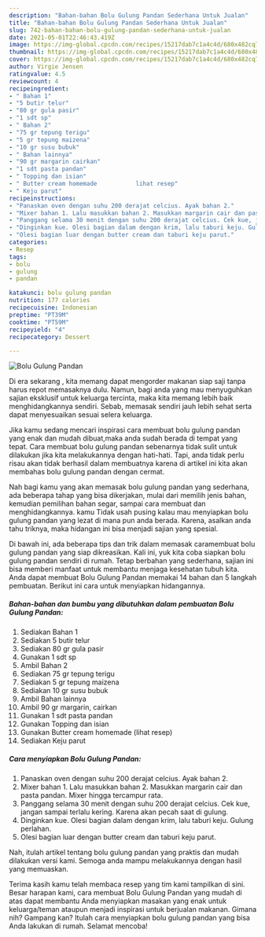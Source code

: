 ```yaml
---
description: "Bahan-bahan Bolu Gulung Pandan Sederhana Untuk Jualan"
title: "Bahan-bahan Bolu Gulung Pandan Sederhana Untuk Jualan"
slug: 742-bahan-bahan-bolu-gulung-pandan-sederhana-untuk-jualan
date: 2021-05-01T22:46:43.419Z
image: https://img-global.cpcdn.com/recipes/15217dab7c1a4c4d/680x482cq70/bolu-gulung-pandan-foto-resep-utama.jpg
thumbnail: https://img-global.cpcdn.com/recipes/15217dab7c1a4c4d/680x482cq70/bolu-gulung-pandan-foto-resep-utama.jpg
cover: https://img-global.cpcdn.com/recipes/15217dab7c1a4c4d/680x482cq70/bolu-gulung-pandan-foto-resep-utama.jpg
author: Virgie Jensen
ratingvalue: 4.5
reviewcount: 4
recipeingredient:
- " Bahan 1"
- "5 butir telur"
- "80 gr gula pasir"
- "1 sdt sp"
- " Bahan 2"
- "75 gr tepung terigu"
- "5 gr tepung maizena"
- "10 gr susu bubuk"
- " Bahan lainnya"
- "90 gr margarin cairkan"
- "1 sdt pasta pandan"
- " Topping dan isian"
- " Butter cream homemade           lihat resep"
- " Keju parut"
recipeinstructions:
- "Panaskan oven dengan suhu 200 derajat celcius. Ayak bahan 2."
- "Mixer bahan 1. Lalu masukkan bahan 2. Masukkan margarin cair dan pasta pandan. Mixer hingga tercampur rata."
- "Panggang selama 30 menit dengan suhu 200 derajat celcius. Cek kue, jangan sampai terlalu kering. Karena akan pecah saat di gulung."
- "Dinginkan kue. Olesi bagian dalam dengan krim, lalu taburi keju. Gulung perlahan."
- "Olesi bagian luar dengan butter cream dan taburi keju parut."
categories:
- Resep
tags:
- bolu
- gulung
- pandan

katakunci: bolu gulung pandan 
nutrition: 177 calories
recipecuisine: Indonesian
preptime: "PT39M"
cooktime: "PT59M"
recipeyield: "4"
recipecategory: Dessert

---
```



![Bolu Gulung Pandan](https://img-global.cpcdn.com/recipes/15217dab7c1a4c4d/680x482cq70/bolu-gulung-pandan-foto-resep-utama.jpg)

Di era  sekarang , kita memang dapat mengorder makanan siap saji tanpa harus repot memasaknya dulu. Namun, bagi anda yang mau menyuguhkan sajian eksklusif untuk keluarga tercinta, maka kita memang lebih baik menghidangkannya sendiri. Sebab, memasak sendiri jauh lebih sehat serta dapat menyesuaikan sesuai selera keluarga.

Jika kamu sedang mencari inspirasi cara membuat bolu gulung pandan yang enak dan mudah dibuat,maka anda sudah berada di tempat yang tepat. Cara membuat bolu gulung pandan  sebenarnya tidak sulit untuk dilakukan jika kita melakukannya dengan hati-hati. Tapi, anda tidak perlu risau akan tidak berhasil dalam membuatnya 
karena di artikel ini kita akan membahas bolu gulung pandan dengan cermat.  



Nah bagi kamu yang akan memasak bolu gulung pandan yang sederhana, ada beberapa tahap yang bisa dikerjakan, mulai dari memilih jenis bahan, kemudian pemilihan bahan segar, sampai cara membuat dan menghidangkannya. kamu Tidak usah pusing kalau mau menyiapkan bolu gulung pandan yang lezat di mana pun anda berada. Karena, asalkan anda  tahu triknya, maka hidangan ini bisa menjadi sajian yang spesial.

Di bawah ini, ada beberapa tips dan trik dalam memasak caramembuat bolu gulung pandan yang siap dikreasikan. Kali ini, yuk kita coba siapkan bolu gulung pandan sendiri di rumah. Tetap berbahan yang sederhana, sajian ini bisa memberi manfaat untuk membantu menjaga kesehatan tubuh kita. Anda dapat membuat Bolu Gulung Pandan memakai 14 bahan dan 5 langkah pembuatan. Berikut ini cara untuk menyiapkan hidangannya.

<!--inarticleads1-->

##### Bahan-bahan dan bumbu yang dibutuhkan dalam pembuatan Bolu Gulung Pandan:

1. Sediakan  Bahan 1
1. Sediakan 5 butir telur
1. Sediakan 80 gr gula pasir
1. Gunakan 1 sdt sp
1. Ambil  Bahan 2
1. Sediakan 75 gr tepung terigu
1. Sediakan 5 gr tepung maizena
1. Sediakan 10 gr susu bubuk
1. Ambil  Bahan lainnya
1. Ambil 90 gr margarin, cairkan
1. Gunakan 1 sdt pasta pandan
1. Gunakan  Topping dan isian
1. Gunakan  Butter cream homemade           (lihat resep)
1. Sediakan  Keju parut




<!--inarticleads2-->

##### Cara menyiapkan Bolu Gulung Pandan:

1. Panaskan oven dengan suhu 200 derajat celcius. Ayak bahan 2.
1. Mixer bahan 1. Lalu masukkan bahan 2. Masukkan margarin cair dan pasta pandan. Mixer hingga tercampur rata.
1. Panggang selama 30 menit dengan suhu 200 derajat celcius. Cek kue, jangan sampai terlalu kering. Karena akan pecah saat di gulung.
1. Dinginkan kue. Olesi bagian dalam dengan krim, lalu taburi keju. Gulung perlahan.
1. Olesi bagian luar dengan butter cream dan taburi keju parut.




Nah, itulah artikel tentang  bolu gulung pandan  yang praktis dan mudah dilakukan versi kami. Semoga anda mampu melakukannya dengan hasil yang memuaskan. 

Terima kasih kamu telah membaca resep yang tim kami tampilkan di sini. Besar harapan kami, cara membuat  Bolu Gulung Pandan yang mudah di atas dapat membantu Anda menyiapkan masakan yang enak untuk keluarga/teman ataupun menjadi inspirasi untuk berjualan makanan. Gimana nih? Gampang kan? Itulah cara menyiapkan bolu gulung pandan yang bisa Anda lakukan di rumah. Selamat mencoba!

